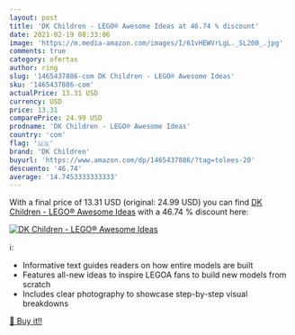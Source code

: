 ```yaml
---
layout: post
title: 'DK Children - LEGO® Awesome Ideas at 46.74 % discount'
date: 2021-02-19 08:33:06
image: 'https://m.media-amazon.com/images/I/61vHEWVrLgL._SL200_.jpg'
comments: true
category: ofertas
author: ring
slug: '1465437886-com DK Children - LEGO® Awesome Ideas'
sku: '1465437886-com'
actualPrice: 13.31 USD
currency: USD
price: 13.31
comparePrice: 24.99 USD
prodname: 'DK Children - LEGO® Awesome Ideas'
country: 'com'
flag: '🇺🇸'
brand: 'DK Children'
buyurl: 'https://www.amazon.com/dp/1465437886/?tag=tolees-20'
descuento: '46.74'
average: '14.7453333333333'
---
```


With a final price of 13.31 USD (original: 24.99 USD) you can find [DK Children - LEGO® Awesome Ideas](https://www.amazon.com/dp/1465437886/?tag=tolees-20) with a  46.74 % discount here:

[![DK Children - LEGO® Awesome Ideas](https://m.media-amazon.com/images/I/61vHEWVrLgL._SL200_.jpg)](https://www.amazon.com/dp/1465437886/?tag=tolees-20)

ℹ️:

- Informative text guides readers on how entire models are built
- Features all-new ideas to inspire LEGOA fans to build new models from scratch
- Includes clear photography to showcase step-by-step visual breakdowns

[🛒 Buy it!!](https://www.amazon.com/dp/1465437886/?tag=tolees-20)
